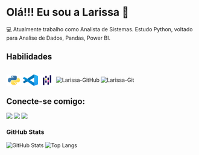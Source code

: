 # Olá!!! Eu sou a Larissa 👩

💻 Atualmente trabalho como Analista de Sistemas.
Estudo Python, voltado para Analise de Dados, Pandas, Power BI.

<h2>Habilidades</h2>

<div style="display: inline_block"><br>
  <img align="center" alt="Larissa-Python" height="30" width="40" src="https://raw.githubusercontent.com/devicons/devicon/master/icons/python/python-original.svg">
  <img align="center" alt="Larissa-VsCode" height="30" width="40" src="https://raw.githubusercontent.com/devicons/devicon/master/icons/vscode/vscode-original.svg">
  <img align="center" alt="Larissa-Pandas" height="30" width="40" src="https://raw.githubusercontent.com/devicons/devicon/master/icons/pandas/pandas-original.svg">
  <img align="center" alt="Larissa-GitHub" height="30" width="40" 
src="https://cdn.jsdelivr.net/gh/devicons/devicon/icons/github/github-original.svg" />
  <img align="center" alt="Larissa-Git" height="30" width="40"    
src="https://cdn.jsdelivr.net/gh/devicons/devicon/icons/git/git-original.svg" />
          
          

<h2>Conecte-se comigo: </h2>
<div> 
  <a href="https://instagram.com/lalaqueirozr" target="_blank"><img src="https://img.shields.io/badge/-Instagram-%23E4405F?style=for-the-badge&logo=instagram&logoColor=white" target="_blank"></a>
  <a href = "mailto:larissaqr24@gmail.com"><img src="https://img.shields.io/badge/-Gmail-%23333?style=for-the-badge&logo=gmail&logoColor=white" target="_blank"></a>
  <a href="https://www.linkedin.com/in/larissaqr24/" target="_blank"><img src="https://img.shields.io/badge/-LinkedIn-%230077B5?style=for-the-badge&logo=linkedin&logoColor=white" target="_blank"></a> 

### GitHub Stats
![GitHub Stats](https://github-readme-stats.vercel.app/api?username=larissaqr24&theme=transparent&bg_color=000&border_color=30A3DC&show_icons=true&icon_color=30A3DC&title_color=E94D5F&text_color=FFF)
![Top Langs](https://github-readme-stats-git-masterrstaa-rickstaa.vercel.app/api/top-langs/?username=larissaqr24&layout=compact&bg_color=000&border_color=30A3DC&title_color=E94D5F&text_color=FFF)
